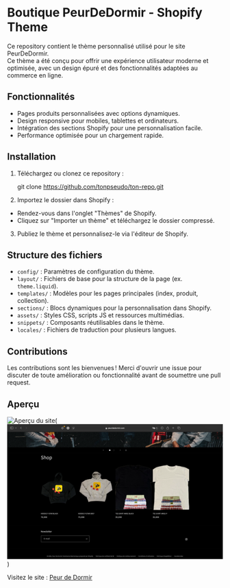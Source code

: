 # Boutique PeurDeDormir - Shopify Theme

Ce repository contient le thème personnalisé utilisé pour le site PeurDeDormir.  
Ce thème a été conçu pour offrir une expérience utilisateur moderne et optimisée, avec un design épuré et des fonctionnalités adaptées au commerce en ligne.

## Fonctionnalités

- Pages produits personnalisées avec options dynamiques.
- Design responsive pour mobiles, tablettes et ordinateurs.
- Intégration des sections Shopify pour une personnalisation facile.
- Performance optimisée pour un chargement rapide.

## Installation

1. Téléchargez ou clonez ce repository :

   git clone https://github.com/tonpseudo/ton-repo.git

2. Importez le dossier dans Shopify :

- Rendez-vous dans l'onglet "Thèmes" de Shopify.
- Cliquez sur "Importer un thème" et téléchargez le dossier compressé.

3. Publiez le thème et personnalisez-le via l'éditeur de Shopify.

## Structure des fichiers

- `config/` : Paramètres de configuration du thème.
- `layout/` : Fichiers de base pour la structure de la page (ex. `theme.liquid`).
- `templates/` : Modèles pour les pages principales (index, produit, collection).
- `sections/` : Blocs dynamiques pour la personnalisation dans Shopify.
- `assets/` : Styles CSS, scripts JS et ressources multimédias.
- `snippets/` : Composants réutilisables dans le thème.
- `locales/` : Fichiers de traduction pour plusieurs langues.

## Contributions

Les contributions sont les bienvenues ! Merci d'ouvrir une issue pour discuter de toute amélioration ou fonctionnalité avant de soumettre une pull request.

## Aperçu

![Aperçu du site](/Users/maissane_abd/Desktop/Homepage_PDD.png)(![Homepage_peurdedormir](Homepage_PDD(2).png))

Visitez le site : [Peur de Dormir](peurdedormir.com)